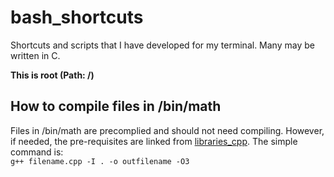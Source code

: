 # bash_shortcuts
Shortcuts and scripts that I have developed for my terminal. Many may be written in C.

**This is root (Path: /)**

## How to compile files in /bin/math
Files in /bin/math are precomplied and should not need compiling. However, if needed, the pre-requisites are linked from [libraries_cpp](https://github.com/venkataadury/libraries_cpp). The simple command is:<br/>
`g++ filename.cpp -I . -o outfilename -O3`

